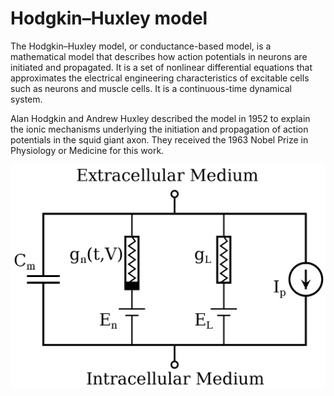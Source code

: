 # Hodgkin–Huxley model 

The Hodgkin–Huxley model, or conductance-based model, is a mathematical model that describes how action potentials in 
neurons are initiated and propagated. It is a set of nonlinear differential equations that approximates the electrical 
engineering characteristics of excitable cells such as neurons and muscle cells. It is a continuous-time dynamical system.

Alan Hodgkin and Andrew Huxley described the model in 1952 to explain the ionic mechanisms underlying the initiation and 
propagation of action potentials in the squid giant axon.
They received the 1963 Nobel Prize in Physiology or Medicine for this work.

![Hodgkin–Huxley model](./img/img.png)